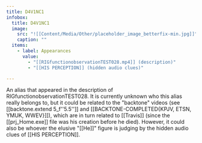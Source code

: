 ```yaml
---
title: D4V1NC1
infobox:
  title: D4V1NC1
  image:
    src: "![[Content/Media/Other/placeholder_image_betterfix-min.jpg]]"
    caption: ""
  items:
    - label: Appearances
      value:
        - "[[RIGfunctionobservationTEST028.mp4]] (description)"
        - "[[HIS PERCEPTION]] (hidden audio clues)"

---
```


An alias that appeared in the description of RIGfunctionobservationTEST028. It is currently unknown who this alias really belongs to, but it could be related to the "backtone" videos (see [[backtone.extend 5_f''5.5'']] and [[BACKTONE-COMPLETED{KPJV, ETSN, YMUK, WWEV}]]), which are in turn related to [[Travis]] (since the [[prj_Home.exe]] file was his creation before he died). However, it could also be whoever the elusive "[[He]]" figure is judging by the hidden audio clues of [[HIS PERCEPTION]].